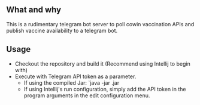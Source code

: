 ## What and why
This is a rudimentary telegram bot server to poll cowin vaccination APIs and publish vaccine availability to a telegram bot. 

## Usage
- Checkout the repository and build it (Recommend using Intellij to begin with)
- Execute with Telegram API token as a parameter.
  - If using the compiled Jar: `java -jar <executable>.jar <API Token>
  - If using Intellij's run configuration, simply add the API token in the program arguments in the edit configuration menu.
